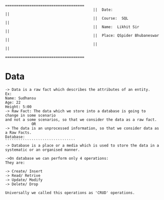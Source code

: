                                             ====================================
                                            ||  Date:                         ||
                                            ||  Course:  SQL                  ||
                                            ||  Name:  Likhit Sir             ||
                                            ||  Place: QSpider Bhubaneswar    ||
                                            ||                                ||
                                            ====================================

# Data
```````````````````````````````````````````````````````````````````````
-> Data is a raw fact which describes the attributes of an entity.
Ex: 
Name: Sudhansu
Age: 22
Height: 5:00
-> Raw Fact: The data which we store into a database is going to change in some scenario
and not a some scenarios, so that we consider the data as a raw fact.
            OR
-> The data is an unprocessed information, so that we consider data as a Raw Facts.
Database:
````````````````````````````````
-> Database is a place or a media which is used to store the data in a systematic or an organised manner.

->On database we can perform only 4 operations:
They are: 

-> Create/ Insert
-> Read/ Retrive
-> Update/ Modify
-> Delete/ Drop

Universally we called this operations as 'CRUD' operations.

